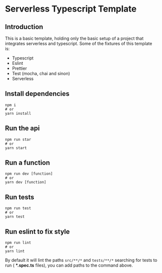 # Serverless Typescript Template

## Introduction

This is a basic template, holding only the basic setup of a project that integrates serverless and typescript. Some of the fixtures of this template is:

- Typescript
- Eslint
- Prettier
- Test (mocha, chai and sinon)
- Serverless

## Install dependencies

```shell
npm i
# or
yarn install
```

## Run the api

```shell
npm run star
# or
yarn start
```

## Run a function

```shell
npm run dev [function]
# or
yarn dev [function]
```

## Run tests

```shell
npm run test
# or
yarn test
```

## Run eslint to fix style

```shell
npm run lint
# or
yarn lint
```

By default it will lint the paths `src/**/*` and `tests/**/*` searching for tests to run ( **\*.spec.ts** files), you can add paths to the command above.
